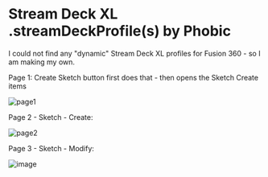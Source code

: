 # Stream Deck XL .streamDeckProfile(s) by Phobic

I could not find any "dynamic" Stream Deck XL profiles for Fusion 360 - so I am making my own.

Page 1:
Create Sketch button first does that - then opens the Sketch Create items

![page1](https://user-images.githubusercontent.com/16991101/228371982-fad51499-b47e-46d5-88ed-894fcc2167e0.png)

Page 2 - Sketch - Create:

![page2](https://user-images.githubusercontent.com/16991101/228372128-43bc0228-0aba-4333-b61a-18208e26f74a.png)

Page 3 - Sketch - Modify:

![image](https://user-images.githubusercontent.com/16991101/228372333-009e623d-7bfd-4e85-9373-af8df5ee75be.png)

